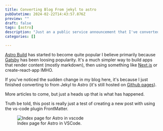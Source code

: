 ```yaml
---
title: Converting Blog From jekyl to astro
pubDatetime: 2024-02-22T14:43:57.876Z
preview: ""
draft: false
tags: [astro]
description: "Just an a public service announcement that I've converted my blog peterkellner.net from Jekyl to AstroBuild,still on Github Pages"
categories: []

---
```


[Astro Build](https://astro.build/) has started to become quite popular I believe primarily because [Gatsby](https://www.gatsbyjs.com/) has been loosing popularity. It's a much simpler way to build apps that render content (mostly markdown), then using something like [Next.js](https://nextjs.org/) or create-react-app IMHO.

If you've noticed the sudden change in my blog here, it's because I just finished converting to from Jekyl to Astro (it's still hosted on [Github pages](https://pages.github.com/)).

More articles to come, but just a heads up that is what has happened.

Truth be told, this post is really just a test of creating a new post with using the vs-code plugin FrontMatter.

<figure>
  <img src="/postimages2024/learning-astro-blog-post-vscode.png" alt="Index page for Astro in vscode">
  <figcaption>Index page for Astro in VSCode.</figcaption>
</figure>







